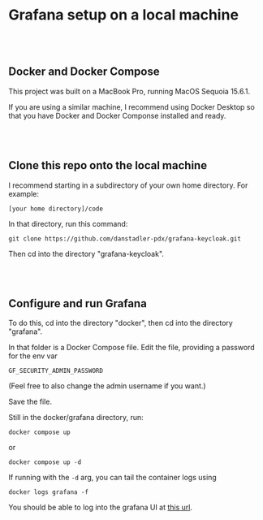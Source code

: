 # Grafana setup on a local machine

<br><br>
## Docker and Docker Compose

This project was built on a MacBook Pro, running MacOS Sequoia 15.6.1. 

If you are using a similar machine, I recommend using Docker Desktop so that you have Docker and Docker Componse installed and ready.



<br><br>
## Clone this repo onto the local machine

I recommend starting in a subdirectory of your own home directory. For example: 

```[your home directory]/code```

In that directory, run this command:

```git clone https://github.com/danstadler-pdx/grafana-keycloak.git```

Then cd into the directory "grafana-keycloak".



<br><br>

## Configure and run Grafana

To do this, cd into the directory "docker", then cd into the directory "grafana".

In that folder is a Docker Compose file. Edit the file, providing a password for the env var 

```GF_SECURITY_ADMIN_PASSWORD```

(Feel free to also change the admin username if you want.)

Save the file.

Still in the docker/grafana directory, run: 

```docker compose up```

or

```docker compose up -d```

If running with the ```-d``` arg, you can tail the container logs using 

```docker logs grafana -f```


You should be able to log into the grafana UI at [this url](http://localhost:3000).

